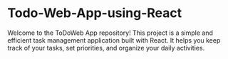 # Todo-Web-App-using-React
Welcome to the ToDoWeb App repository! This project is a simple and efficient task management application built with React. It helps you keep track of your tasks, set priorities, and organize your daily activities.
